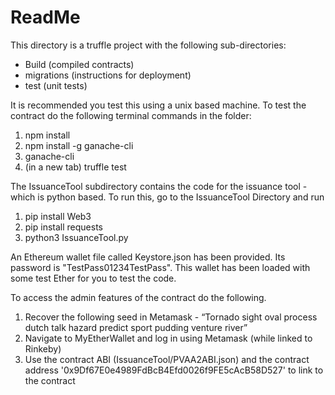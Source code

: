 # ReadMe

This directory is a truffle project with the following sub-directories:

 - Build (compiled contracts)
 - migrations (instructions for deployment)
 - test (unit tests)

It is recommended you test this using a unix based machine. To test the contract do the following terminal commands in the folder:

 1. npm install
 2. npm install -g ganache-cli
 3. ganache-cli
 4. (in a new tab) truffle test

The IssuanceTool subdirectory contains the code for the issuance tool - which is python based. To run this, go to the IssuanceTool Directory and run

  1. pip install Web3
  2. pip install requests
  3. python3 IssuanceTool.py

An Ethereum wallet file called Keystore.json has been provided. Its password is "TestPass01234TestPass". This wallet has been loaded with some test Ether for you to test the code.

To access the admin features of the contract do the following.
 1. Recover the following seed in Metamask - “Tornado sight oval process
    dutch talk hazard predict sport pudding venture river”
 2. Navigate to MyEtherWallet and log in using Metamask (while linked to Rinkeby)
 3. Use the contract ABI (IssuanceTool/PVAA2ABI.json) and the contract address '0x9Df67E0e4989FdBcB4Efd0026f9FE5cAcB58D527' to link to the contract
